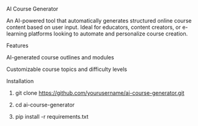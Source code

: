 

AI Course Generator

An AI-powered tool that automatically generates structured online course content based on user input. Ideal for educators, content creators, or e-learning platforms looking to automate and personalize course creation.

Features

AI-generated course outlines and modules

Customizable course topics and difficulty levels

Installation

1. git clone https://github.com/yourusername/ai-course-generator.git

2. cd ai-course-generator

3. pip install -r requirements.txt




